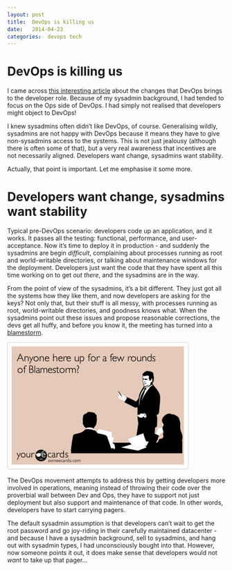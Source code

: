 ```yaml
---
layout: post
title:  DevOps is killing us 
date:   2014-04-23 
categories:  devops tech 
---
```


# DevOps is killing us


I came across [this interesting article](http://www.paperplanes.de/2014/4/17/the-developer-is-dead.html "The Developer is Dead, Long Live the Developer" ) about the changes that DevOps brings to the developer role. Because of my sysadmin background, I had tended to focus on the Ops side of DevOps. I had simply not realised that developers might object to DevOps!

I knew sysadmins often didn’t like DevOps, of course. Generalising wildly, sysadmins are not happy with DevOps because it means they have to give non-sysadmins access to the systems. This is not just jealousy (although there is often some of that), but a very real awareness that incentives are not necessarily aligned. Developers want change, sysadmins want stability.

Actually, that point is important. Let me emphasise it some more.

# Developers want change, sysadmins want stability

Typical pre-DevOps scenario: developers code up an application, and it works. It passes all the testing: functional, performance, and user-acceptance. Now it’s time to deploy it in production - and suddenly the sysadmins are begin *difficult*, complaining about processes running as root and world-writable directories, or talking about maintenance windows for the deployment. Developers just want the code that they have spent all this time working on to get *out there*, and the sysadmins are in the way.

From the point of view of the sysadmins, it’s a bit different. They just got all the systems how they like them, and now developers are asking for the keys? Not only that, but their stuff is all messy, with processes running as root, world-writable directories, and goodness knows what. When the sysadmins point out these issues and propose reasonable corrections, the devs get all huffy, and before you know it, the meeting has turned into a [blamestorm](http://en.wiktionary.org/wiki/blamestorm "blamestorm - Wiktionary" ).

![](/images/unknown_filename.98.png)

The DevOps movement attempts to address this by getting developers more involved in operations, meaning instead of throwing their code over the proverbial wall between Dev and Ops, they have to support not just deployment but also support and maintenance of that code. In other words, developers have to start carrying pagers.

The default sysadmin assumption is that developers can’t wait to get the root password and go joy-riding in their carefully maintained datacenter - and because I have a sysadmin background, sell to sysadmins, and hang out with sysadmin types, I had unconsciously bought into that. However, now someone points it out, it does make sense that developers would not *want* to take up that pager…

